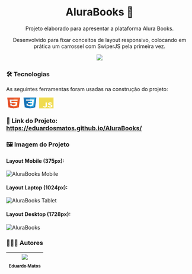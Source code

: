 <h1 align="center"> AluraBooks 📖</h1>

<p align="center">Projeto elaborado para apresentar a plataforma Alura Books.</p>
<p align="center">Desenvolvido para fixar conceitos de layout responsivo, colocando em prática um carrossel com SwiperJS pela primeira vez.</p>

<p align="center">
  <img src="http://img.shields.io/static/v1?label=STATUS&message=CONCLUIDO&color=GREEN&style=for-the-badge"/>
</p>

### 🛠 Tecnologias

As seguintes ferramentas foram usadas na construção do projeto:

<div style="display: inline_block">
  <img align="center" alt="Du-HTML" height="30" width="40" src="https://raw.githubusercontent.com/devicons/devicon/master/icons/html5/html5-original.svg">
  <img align="center" alt="Du-CSS" height="30" width="40" src="https://raw.githubusercontent.com/devicons/devicon/master/icons/css3/css3-original.svg">
  <img align="center" alt="Du-Js" height="30" width="40" src="https://raw.githubusercontent.com/devicons/devicon/master/icons/javascript/javascript-plain.svg">
</div>

### 🔗 Link do Projeto: https://eduardosmatos.github.io/AluraBooks/

### 🖼️ Imagem do Projeto

#### Layout Mobile (375px):
![AluraBooks Mobile](https://user-images.githubusercontent.com/27296909/190003989-b0f6b108-f709-4086-b918-dca94fa7fa87.png)

#### Layout Laptop (1024px):
![AluraBooks Tablet](https://user-images.githubusercontent.com/27296909/190004952-a414a9da-c17b-4827-89e6-de57a1c4bd51.png)

#### Layout Desktop (1728px):
![AluraBooks](https://user-images.githubusercontent.com/27296909/190005031-75e5857d-4153-4c39-866e-3dd95fb214dc.png)

### 🧑🏻‍💻 Autores

| [<img src="https://user-images.githubusercontent.com/27296909/194435978-25df968b-3402-463c-8517-735d959a37c4.jpg" width=115px ><br><sub>Eduardo Matos</sub>](https://github.com/eduardosmatos) |  
| :---: |

